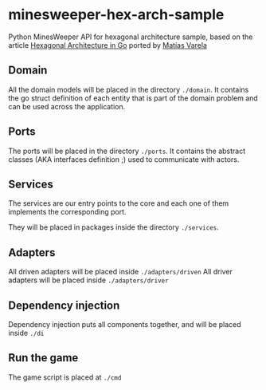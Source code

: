 # minesweeper-hex-arch-sample

Python MinesWeeper API for hexagonal architecture sample, based on the article [Hexagonal Architecture in Go](https://medium.com/@matiasvarela/hexagonal-architecture-in-go-cfd4e436faa3) ported by [Matías Varela](https://github.com/matiasvarela/minesweeper-hex-arch-sample)

## Domain
All the domain models will be placed in the directory `./domain`.
It contains the go struct definition of each entity that is part of the domain problem and can be used across the application.

## Ports
The ports will be placed in the directory `./ports`.
It contains the abstract classes (AKA interfaces definition ;) used to communicate with actors.

## Services
The services are our entry points to the core and each one of them implements the corresponding port.

They will be placed in packages inside the directory `./services`.


## Adapters
All driven adapters will be placed inside `./adapters/driven`
All driver adapters will be placed inside `./adapters/driver`

## Dependency injection
Dependency injection puts all components together, and will be placed inside `./di`

## Run the game
The game script is placed at `./cmd` 
